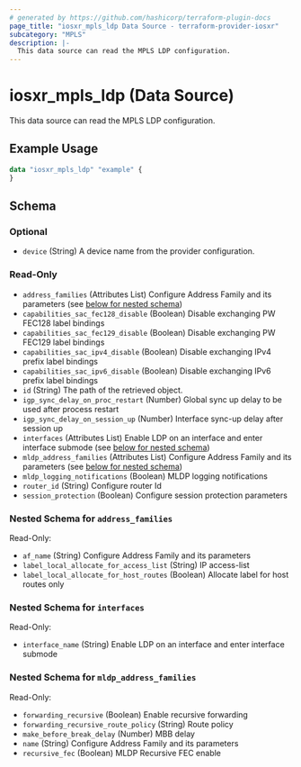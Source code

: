 ```yaml
---
# generated by https://github.com/hashicorp/terraform-plugin-docs
page_title: "iosxr_mpls_ldp Data Source - terraform-provider-iosxr"
subcategory: "MPLS"
description: |-
  This data source can read the MPLS LDP configuration.
---
```


# iosxr_mpls_ldp (Data Source)

This data source can read the MPLS LDP configuration.

## Example Usage

```terraform
data "iosxr_mpls_ldp" "example" {
}
```

<!-- schema generated by tfplugindocs -->
## Schema

### Optional

- `device` (String) A device name from the provider configuration.

### Read-Only

- `address_families` (Attributes List) Configure Address Family and its parameters (see [below for nested schema](#nestedatt--address_families))
- `capabilities_sac_fec128_disable` (Boolean) Disable exchanging PW FEC128 label bindings
- `capabilities_sac_fec129_disable` (Boolean) Disable exchanging PW FEC129 label bindings
- `capabilities_sac_ipv4_disable` (Boolean) Disable exchanging IPv4 prefix label bindings
- `capabilities_sac_ipv6_disable` (Boolean) Disable exchanging IPv6 prefix label bindings
- `id` (String) The path of the retrieved object.
- `igp_sync_delay_on_proc_restart` (Number) Global sync up delay to be used after process restart
- `igp_sync_delay_on_session_up` (Number) Interface sync-up delay after session up
- `interfaces` (Attributes List) Enable LDP on an interface and enter interface submode (see [below for nested schema](#nestedatt--interfaces))
- `mldp_address_families` (Attributes List) Configure Address Family and its parameters (see [below for nested schema](#nestedatt--mldp_address_families))
- `mldp_logging_notifications` (Boolean) MLDP logging notifications
- `router_id` (String) Configure router Id
- `session_protection` (Boolean) Configure session protection parameters

<a id="nestedatt--address_families"></a>
### Nested Schema for `address_families`

Read-Only:

- `af_name` (String) Configure Address Family and its parameters
- `label_local_allocate_for_access_list` (String) IP access-list
- `label_local_allocate_for_host_routes` (Boolean) Allocate label for host routes only


<a id="nestedatt--interfaces"></a>
### Nested Schema for `interfaces`

Read-Only:

- `interface_name` (String) Enable LDP on an interface and enter interface submode


<a id="nestedatt--mldp_address_families"></a>
### Nested Schema for `mldp_address_families`

Read-Only:

- `forwarding_recursive` (Boolean) Enable recursive forwarding
- `forwarding_recursive_route_policy` (String) Route policy
- `make_before_break_delay` (Number) MBB delay
- `name` (String) Configure Address Family and its parameters
- `recursive_fec` (Boolean) MLDP Recursive FEC enable
